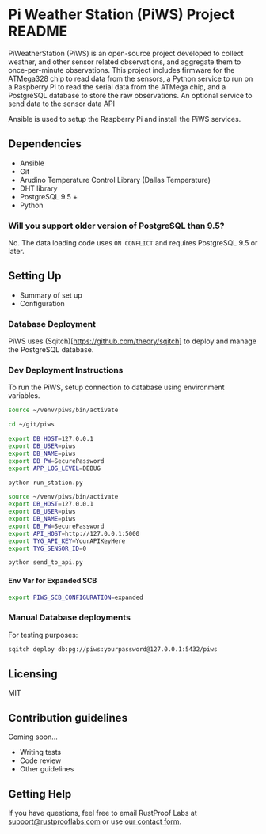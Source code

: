 # Pi Weather Station (PiWS) Project README

PiWeatherStation (PiWS) is an open-source project developed to collect weather,
and other sensor related observations,
and aggregate them to once-per-minute observations.  This project includes
firmware for the ATMega328 chip to read data from the sensors,
a Python service to run on a Raspberry Pi to read the serial data from the ATMega chip,
and a PostgreSQL database to store the raw observations.  An optional service
to send data to the sensor data API

Ansible is used to setup the Raspberry Pi and install the
PiWS services.


## Dependencies

* Ansible
* Git
* Arudino Temperature Control Library (Dallas Temperature)
* DHT library
* PostgreSQL 9.5 +
* Python


### Will you support older version of PostgreSQL than 9.5?

No.  The data loading code uses `ON CONFLICT` and requires PostgreSQL 9.5 or
later.

## Setting Up


* Summary of set up
* Configuration


### Database Deployment

PiWS uses (Sqitch)[https://github.com/theory/sqitch]
to deploy and manage the PostgreSQL database.


### Dev Deployment Instructions

To run the PiWS, setup connection to database using environment variables.


```bash
source ~/venv/piws/bin/activate

cd ~/git/piws

export DB_HOST=127.0.0.1
export DB_USER=piws
export DB_NAME=piws
export DB_PW=SecurePassword
export APP_LOG_LEVEL=DEBUG

python run_station.py

```

```bash
source ~/venv/piws/bin/activate
export DB_HOST=127.0.0.1
export DB_USER=piws
export DB_NAME=piws
export DB_PW=SecurePassword
export API_HOST=http://127.0.0.1:5000
export TYG_API_KEY=YourAPIKeyHere
export TYG_SENSOR_ID=0

python send_to_api.py
```

#### Env Var for Expanded SCB

```bash
export PIWS_SCB_CONFIGURATION=expanded
```

### Manual Database deployments

For testing purposes:

```bash
sqitch deploy db:pg://piws:yourpassword@127.0.0.1:5432/piws
```

## Licensing

MIT


## Contribution guidelines

Coming soon...

* Writing tests
* Code review
* Other guidelines

## Getting Help

If you have questions, feel free to email RustProof Labs at support@rustprooflabs.com
or use [our contact form](https://www.rustprooflabs.com/contact).

